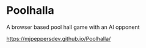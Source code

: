 # Poolhalla
A browser based pool hall game with an AI opponent


https://mjpeppersdev.github.io/Poolhalla/
